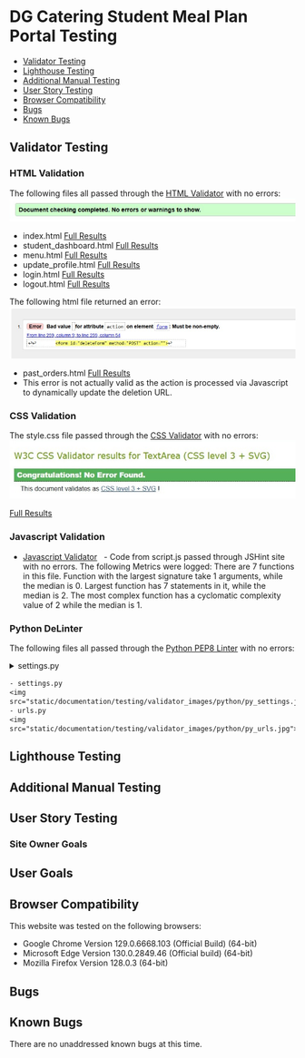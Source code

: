 # DG Catering Student Meal Plan Portal Testing

* [Validator Testing](#validator-testing)
* [Lighthouse Testing](#lighthouse-testing)
* [Additional Manual Testing](#additional-manual-testing)
* [User Story Testing](#user-story-testing)
* [Browser Compatibility](#browser-compatibility)
* [Bugs](#bugs)
* [Known Bugs](#known-bugs)

## Validator Testing

### HTML Validation
The following files all passed through the [HTML Validator](https://validator.w3.org/nu/#textarea) with no errors:
<img src="static/documentation/testing/validator_images/html_validator.jpg">
- index.html [Full Results](static/documentation/testing/validator_results/html_home.pdf)
- student_dashboard.html [Full Results](static/documentation/testing/validator_results/html_student_dashboard.pdf)
- menu.html [Full Results](static/documentation/testing/validator_results/html_menu.pdf)
- update_profile.html [Full Results](static/documentation/testing/validator_results/html_update_profile.pdf)
- login.html [Full Results](static/documentation/testing/validator_results/html_login.pdf)
- logout.html [Full Results](static/documentation/testing/validator_results/html_logout.pdf)

The following html file returned an error:
<img src="static/documentation/testing/validator_images/html_error_past_orders.jpg">
- past_orders.html [Full Results](static/documentation/testing/validator_results/html_past_orders.pdf)
- This error is not actually valid as the action is processed via Javascript to dynamically update the deletion URL. 

### CSS Validation
The style.css file passed through the [CSS Validator](https://jigsaw.w3.org/css-validator/#validate_by_input) with no errors:
<img src="static/documentation/testing/validator_images/css_validator2.jpg">

[Full Results](static/documentation/testing/validator_results/css_validator.pdf)

### Javascript Validation

- [Javascript Validator](https://jshint.com)
  - Code from script.js passed through JSHint site with no errors. The following Metrics were logged: There are 7 functions in this file. Function with the largest signature take 1 arguments, while the median is 0. Largest function has 7 statements in it, while the median is 2. The most complex function has a cyclomatic complexity value of 2 while the median is 1.



### Python DeLinter
The following files all passed through the [Python PEP8 Linter](https://pep8ci.herokuapp.com/) with no errors:
    <details><summary>settings.py</summary>
    <img src="static/documentation/testing/validator_images/python/py_settings.jpg"> 
    </details>


    - settings.py 
    <img src="static/documentation/testing/validator_images/python/py_settings.jpg">
    - urls.py
    <img src="static/documentation/testing/validator_images/python/py_urls.jpg">




## Lighthouse Testing



## Additional Manual Testing



## User Story Testing

### Site Owner Goals
  
## User Goals

## Browser Compatibility
This website was tested on the following browsers:
- Google Chrome Version 129.0.6668.103 (Official Build) (64-bit)
- Microsoft Edge Version 130.0.2849.46 (Official build) (64-bit)
- Mozilla Firefox Version 128.0.3 (64-bit)

## Bugs


## Known Bugs
There are no unaddressed known bugs at this time. 
  


